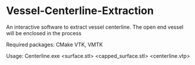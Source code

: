 # Vessel-Centerline-Extraction
An interactive software to extract vessel centerline. The open end vessel will be enclosed in the process

Required packages: CMake VTK, VMTK

Usage: Centerline.exe <surface.stl> <capped_surface.stl> <centerline.vtp>
